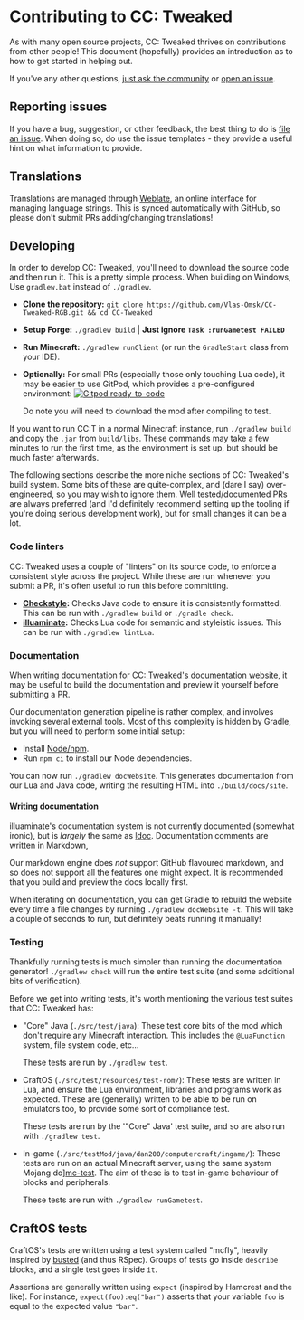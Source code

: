 # Contributing to CC: Tweaked
As with many open source projects, CC: Tweaked thrives on contributions from other people! This document (hopefully)
provides an introduction as to how to get started in helping out.

If you've any other questions, [just ask the community][community] or [open an issue][new-issue].

## Reporting issues
If you have a bug, suggestion, or other feedback, the best thing to do is [file an issue][new-issue]. When doing so,
do use the issue templates - they provide a useful hint on what information to provide.

## Translations
Translations are managed through [Weblate], an online interface for managing language strings. This is synced
automatically with GitHub, so please don't submit PRs adding/changing translations!

## Developing
In order to develop CC: Tweaked, you'll need to download the source code and then run it. This is a pretty simple
process. When building on Windows, Use `gradlew.bat` instead of `./gradlew`.

 - **Clone the repository:** `git clone https://github.com/Vlas-Omsk/CC-Tweaked-RGB.git && cd CC-Tweaked`
 - **Setup Forge:** `./gradlew build` | **Just ignore `Task :runGametest FAILED`**
 - **Run Minecraft:** `./gradlew runClient` (or run the `GradleStart` class from your IDE).
 - **Optionally:** For small PRs (especially those only touching Lua code), it may be easier to use GitPod, which
   provides a pre-configured environment: [![Gitpod ready-to-code](https://img.shields.io/badge/Gitpod-ready--to--code-2b2b2b?logo=gitpod)](https://gitpod.io/#https://github.com/Vlas-Omsk/CC-Tweaked-RGB/)

   Do note you will need to download the mod after compiling to test.

If you want to run CC:T in a normal Minecraft instance, run `./gradlew build` and copy the `.jar` from `build/libs`.
These commands may take a few minutes to run the first time, as the environment is set up, but should be much faster
afterwards.

The following sections describe the more niche sections of CC: Tweaked's build system. Some bits of these are
quite-complex, and (dare I say) over-engineered, so you may wish to ignore them. Well tested/documented PRs are always
preferred (and I'd definitely recommend setting up the tooling if you're doing serious development work), but for
small changes it can be a lot.

### Code linters
CC: Tweaked uses a couple of "linters" on its source code, to enforce a consistent style across the project. While these
are run whenever you submit a PR, it's often useful to run this before committing.

 - **[Checkstyle]:** Checks Java code to ensure it is consistently formatted. This can be run with `./gradlew build` or
   `./gradle check`.
 - **[illuaminate]:** Checks Lua code for semantic and styleistic issues. This can be run with `./gradlew lintLua`.

### Documentation
When writing documentation for [CC: Tweaked's documentation website][docs], it may be useful to build the documentation
and preview it yourself before submitting a PR.

Our documentation generation pipeline is rather complex, and involves invoking several external tools. Most of this
complexity is hidden by Gradle, but you will need to perform some initial setup:

 - Install [Node/npm][node].
 - Run `npm ci` to install our Node dependencies.

You can now run `./gradlew docWebsite`. This generates documentation from our Lua and Java code, writing the resulting
HTML into `./build/docs/site`.

#### Writing documentation
illuaminate's documentation system is not currently documented (somewhat ironic), but is _largely_ the same as
[ldoc][ldoc]. Documentation comments are written in Markdown,

Our markdown engine does _not_ support GitHub flavoured markdown, and so does not support all the features one might
expect. It is recommended that you build and preview the docs locally first.

When iterating on documentation, you can get Gradle to rebuild the website every time a file changes by running
`./gradlew docWebsite -t`. This will take a couple of seconds to run, but definitely beats running it manually!

### Testing
Thankfully running tests is much simpler than running the documentation generator! `./gradlew check` will run the
entire test suite (and some additional bits of verification).

Before we get into writing tests, it's worth mentioning the various test suites that CC: Tweaked has:
 - "Core" Java (`./src/test/java`): These test core bits of the mod which don't require any Minecraft interaction.
   This includes the `@LuaFunction` system, file system code, etc...

   These tests are run by `./gradlew test`.

 - CraftOS (`./src/test/resources/test-rom/`): These tests are written in Lua, and ensure the Lua environment, libraries
   and programs work as expected. These are (generally) written to be able to be run on emulators too, to provide some
   sort of compliance test.

   These tests are run by the '"Core" Java' test suite, and so are also run with `./gradlew test`.

 - In-game (`./src/testMod/java/dan200/computercraft/ingame/`): These tests are run on an actual Minecraft server, using
   the same system Mojang do][mc-test]. The aim of these is to test in-game behaviour of blocks and peripherals.

   These tests are run with `./gradlew runGametest`.

## CraftOS tests
CraftOS's tests are written using a test system called "mcfly", heavily inspired by [busted] (and thus RSpec). Groups of
tests go inside `describe` blocks, and a single test goes inside `it`.

Assertions are generally written using `expect` (inspired by Hamcrest and the like). For instance, `expect(foo):eq("bar")`
asserts that your variable `foo` is equal to the expected value `"bar"`.

[new-issue]: https://github.com/cc-tweaked/CC-Tweaked/issues/new/choose "Create a new issue"
[community]: README.md#Community "Get in touch with the community."
[checkstyle]: https://checkstyle.org/
[illuaminate]: https://github.com/SquidDev/illuaminate/ "Illuaminate on GitHub"
[weblate]: https://i18n.tweaked.cc/projects/cc-tweaked/minecraft/ "CC: Tweaked weblate instance"
[docs]: https://tweaked.cc/ "CC: Tweaked documentation"
[ldoc]: http://stevedonovan.github.io/ldoc/ "ldoc, a Lua documentation generator."
[mc-test]: https://www.youtube.com/watch?v=vXaWOJTCYNg
[busted]: https://github.com/Olivine-Labs/busted "busted: Elegant Lua unit testing."
[node]: https://nodejs.org/en/ "Node.js"
